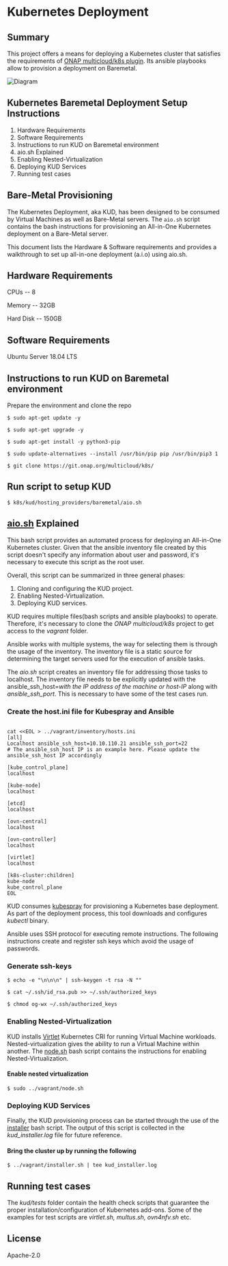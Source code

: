 # Kubernetes Deployment

## Summary

This project offers a means for deploying a Kubernetes cluster
that satisfies the requirements of [ONAP multicloud/k8s plugin][1]. Its
ansible playbooks allow to provision a deployment on Baremetal.

![Diagram](../../../docs/img/installer_workflow.png)

## Kubernetes Baremetal Deployment Setup Instructions

1. Hardware Requirements
1. Software Requirements
1. Instructions to run KUD on Baremetal environment
1. aio.sh Explained
1. Enabling Nested-Virtualization
1. Deploying KUD Services
1. Running test cases

## Bare-Metal Provisioning

The Kubernetes Deployment, aka KUD, has been designed to be consumed by Virtual Machines as well as Bare-Metal servers. The `aio.sh` script contains the bash instructions for provisioning an All-in-One Kubernetes deployment on a Bare-Metal server.

This document lists the Hardware & Software requirements and provides a walkthrough to set up all-in-one deployment (a.i.o) using aio.sh.

## Hardware Requirements
CPUs -- 8

Memory -- 32GB

Hard Disk -- 150GB

## Software Requirements
Ubuntu Server 18.04 LTS

## Instructions to run KUD on Baremetal environment
Prepare the environment and clone the repo

`$ sudo apt-get update -y`

`$ sudo apt-get upgrade -y`

`$ sudo apt-get install -y python3-pip`

`$ sudo update-alternatives --install /usr/bin/pip pip /usr/bin/pip3 1`

`$ git clone https://git.onap.org/multicloud/k8s/`

## Run script to setup KUD

`$ k8s/kud/hosting_providers/baremetal/aio.sh`

## [aio.sh](aio.sh) Explained
This bash script provides an automated process for deploying an All-in-One Kubernetes cluster. Given that the ansible inventory file created by this script doesn't specify any information about user and password, it's necessary to execute this script as the root user.

Overall, this script can be summarized in three general phases:

1. Cloning and configuring the KUD project.
1. Enabling Nested-Virtualization.
1. Deploying KUD services.

KUD requires multiple files(bash scripts and ansible playbooks) to operate. Therefore, it's necessary to clone the *ONAP multicloud/k8s* project to get access to the *vagrant* folder.

Ansible works with multiple systems, the way for selecting them is through the usage of the inventory. The inventory file is a static source for determining the target servers used for the execution of ansible tasks.

The *aio.sh* script creates an inventory file for addressing those tasks to localhost. The inventory file needs to be explicitly updated with the ansible_ssh_host=*with the IP address of the machine or host-IP* along with *ansible_ssh_port*. This is necessary to have some of the test cases run.

### Create the host.ini file for Kubespray and Ansible
```

cat <<EOL > ../vagrant/inventory/hosts.ini
[all]
Localhost ansible_ssh_host=10.10.110.21 ansible_ssh_port=22
# The ansible_ssh_host IP is an example here. Please update the ansible_ssh_host IP accordingly

[kube_control_plane]
localhost

[kube-node]
localhost

[etcd]
localhost

[ovn-central]
localhost

[ovn-controller]
localhost

[virtlet]
localhost

[k8s-cluster:children]
kube-node
kube_control_plane
EOL

```

KUD consumes [kubespray](https://github.com/kubernetes-sigs/kubespray) for provisioning a Kubernetes base deployment. As part of the deployment process, this tool downloads and configures *kubectl* binary.

Ansible uses SSH protocol for executing remote instructions. The following instructions create and register ssh keys which avoid the usage of passwords.

### Generate ssh-keys
`$ echo -e "\n\n\n" | ssh-keygen -t rsa -N ""`

`$ cat ~/.ssh/id_rsa.pub >> ~/.ssh/authorized_keys`

`$ chmod og-wx ~/.ssh/authorized_keys`

### Enabling Nested-Virtualization
KUD installs [Virtlet](https://github.com/Mirantis/virtlet) Kubernetes CRI for running Virtual Machine workloads. Nested-virtualization gives the ability to run a Virtual Machine within another. The [node.sh](../vagrant/node.sh) bash script contains the instructions for enabling Nested-Virtualization.

#### Enable nested virtualization
`$ sudo ../vagrant/node.sh`

### Deploying KUD Services
Finally, the KUD provisioning process can be started through the use of the [installer](../vagrant/installer.sh) bash script. The output of this script is collected in the *kud_installer.log* file for future reference.

#### Bring the cluster up by running the following
`$ ../vagrant/installer.sh | tee kud_installer.log`

## Running test cases
The *kud/tests* folder contain the health check scripts that guarantee the proper installation/configuration of Kubernetes add-ons. Some of the examples for test scripts are *virtlet.sh, multus.sh, ovn4nfv.sh* etc.

## License

Apache-2.0

[1]: https://git.onap.org/multicloud/k8s
